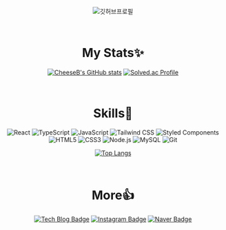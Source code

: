 <div align="center">

![깃허브프로필](https://user-images.githubusercontent.com/43297823/227778727-e4fe6d47-52d5-40f6-adfb-d5c82e3200ba.gif)

<br>

# My Stats✨

[![CheeseB's GitHub stats](https://github-readme-stats.vercel.app/api?username=CheeseB&show_icons=true&theme=buefy)](https://github.com/CheeseB/)
[![Solved.ac Profile](http://mazassumnida.wtf/api/v2/generate_badge?boj=ckckck2489)](https://solved.ac/ckckck2489/)

<br>

# Skills💪

![React](https://img.shields.io/badge/React-61DAFB.svg?&style=for-the-badge&logo=React&logoColor=black)
![TypeScript](https://img.shields.io/badge/TypeScript-3178C6.svg?&style=for-the-badge&logo=TypeScript&logoColor=white)
![JavaScript](https://img.shields.io/badge/JavaScript-F7DF1E.svg?&style=for-the-badge&logo=JavaScript&logoColor=black)
![Tailwind CSS](https://img.shields.io/badge/Tailwind_CSS-06B6D4.svg?&style=for-the-badge&logo=Tailwind-CSS&logoColor=white)
![Styled Components](https://img.shields.io/badge/Styled_Components-DB7093.svg?&style=for-the-badge&logo=styledcomponents&logoColor=white)
![HTML5](https://img.shields.io/badge/HTML5-E34F26.svg?&style=for-the-badge&logo=HTML5&logoColor=white)
![CSS3](https://img.shields.io/badge/CSS3-1572B6.svg?&style=for-the-badge&logo=CSS3&logoColor=white)
![Node.js](https://img.shields.io/badge/Node.js-339933.svg?&style=for-the-badge&logo=Node.js&logoColor=white)
![MySQL](https://img.shields.io/badge/MySQL-4479A1.svg?&style=for-the-badge&logo=MySQL&logoColor=white)
![Git](https://img.shields.io/badge/Git-F05032.svg?&style=for-the-badge&logo=Git&logoColor=white)

[![Top Langs](https://github-readme-stats.vercel.app/api/top-langs/?username=CheeseB&layout=compact)](https://github.com/CheeseB/)

<br>

# More👍

[![Tech Blog Badge](https://img.shields.io/badge/Tech%20Blog-222222?style=flat-square&logo=GitHub&logoColor=white&link=https://cheeseb.github.io/)](https://cheeseb.github.io/)
[![Instagram Badge](https://img.shields.io/badge/Instagram-E4405F?style=flat-square&logo=Instagram&logoColor=white&link=https://www.instagram.com/o_cheeseb_o/)](https://www.instagram.com/o_cheeseb_o/)
[![Naver Badge](https://img.shields.io/badge/Email-03C75A?style=flat-square&logo=Naver&logoColor=white&link=mailto:2489ckckck@naver.com)](mailto:2489ckckck@naver.com)

<br>

</div>
